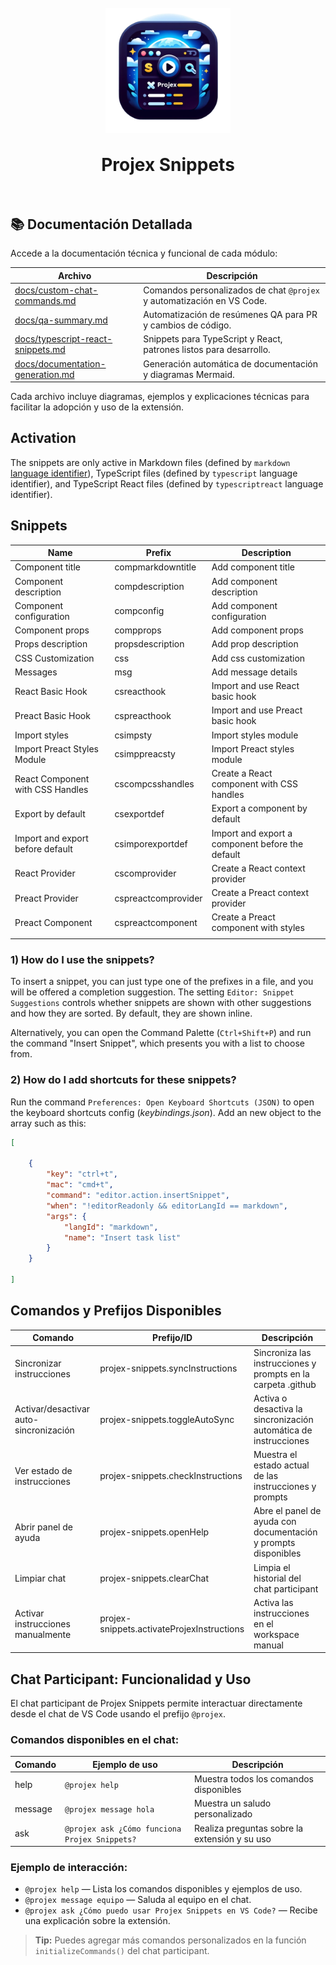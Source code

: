 <h1 align="center">
  <br>
    <img align="center" src="img/logo.png" width="200">
  <br>
	<br>
  Projex Snippets
  <br>
  <br>
</h1>

## 📚 Documentación Detallada

Accede a la documentación técnica y funcional de cada módulo:

| Archivo | Descripción |
| ------- | ----------- |
| [docs/custom-chat-commands.md](docs/custom-chat-commands.md) | Comandos personalizados de chat `@projex` y automatización en VS Code. |
| [docs/qa-summary.md](docs/qa-summary.md) | Automatización de resúmenes QA para PR y cambios de código. |
| [docs/typescript-react-snippets.md](docs/typescript-react-snippets.md) | Snippets para TypeScript y React, patrones listos para desarrollo. |
| [docs/documentation-generation.md](docs/documentation-generation.md) | Generación automática de documentación y diagramas Mermaid. |

Cada archivo incluye diagramas, ejemplos y explicaciones técnicas para facilitar la adopción y uso de la extensión.

## Activation

The snippets are only active in Markdown files (defined by `markdown` [language identifier](https://code.visualstudio.com/docs/languages/identifiers)), TypeScript files (defined by `typescript` language identifier), and TypeScript React files (defined by `typescriptreact` language identifier).

## Snippets

| Name                             | Prefix              | Description                                      |
| -------------------------------- | ------------------- | ------------------------------------------------ |
| Component title                  | compmarkdowntitle   | Add component title                              |
| Component description            | compdescription     | Add component description                        |
| Component configuration          | compconfig          | Add component configuration                      |
| Component props                  | compprops           | Add component props                              |
| Props description                | propsdescription    | Add prop description                             |
| CSS Customization                | css                 | Add css customization                            |
| Messages                         | msg                 | Add message details                              |
| React Basic Hook                 | csreacthook         | Import and use React basic hook                  |
| Preact Basic Hook                | cspreacthook        | Import and use Preact basic hook                 |
| Import styles                    | csimpsty            | Import styles module                             |
| Import Preact Styles Module      | csimppreacsty       | Import Preact styles module                      |
| React Component with CSS Handles | cscompcsshandles    | Create a React component with CSS handles        |
| Export by default                | csexportdef         | Export a component by default                    |
| Import and export before default | csimporexportdef    | Import and export a component before the default |
| React Provider                   | cscomprovider       | Create a React context provider                  |
| Preact Provider                  | cspreactcomprovider | Create a Preact context provider                 |
| Preact Component                 | cspreactcomponent   | Create a Preact component with styles            |
|                                  |

### 1) How do I use the snippets?

To insert a snippet, you can just type one of the prefixes in a file, and you will be offered a completion suggestion. The setting `Editor: Snippet Suggestions` controls whether snippets are shown with other suggestions and how they are sorted. By default, they are shown inline.

Alternatively, you can open the Command Palette (`Ctrl+Shift+P`) and run the command "Insert Snippet", which presents you with a list to choose from.

### 2) How do I add shortcuts for these snippets?

Run the command `Preferences: Open Keyboard Shortcuts (JSON)` to open the keyboard shortcuts config (_keybindings.json_). Add an new object to the array such as this:

```JSON
[

	{
		"key": "ctrl+t",
		"mac": "cmd+t",
		"command": "editor.action.insertSnippet",
		"when": "!editorReadonly && editorLangId == markdown",
		"args": {
			"langId": "markdown",
			"name": "Insert task list"
		}
	}

]
```

## Comandos y Prefijos Disponibles

| Comando                                 | Prefijo/ID                      | Descripción                                                                 |
| ---------------------------------------- | ------------------------------- | --------------------------------------------------------------------------- |
| Sincronizar instrucciones                | projex-snippets.syncInstructions | Sincroniza las instrucciones y prompts en la carpeta .github                 |
| Activar/desactivar auto-sincronización   | projex-snippets.toggleAutoSync   | Activa o desactiva la sincronización automática de instrucciones             |
| Ver estado de instrucciones              | projex-snippets.checkInstructions| Muestra el estado actual de las instrucciones y prompts                      |
| Abrir panel de ayuda                     | projex-snippets.openHelp         | Abre el panel de ayuda con documentación y prompts disponibles               |
| Limpiar chat                             | projex-snippets.clearChat        | Limpia el historial del chat participant                                     |
| Activar instrucciones manualmente        | projex-snippets.activateProjexInstructions | Activa las instrucciones en el workspace manual                              |

## Chat Participant: Funcionalidad y Uso

El chat participant de Projex Snippets permite interactuar directamente desde el chat de VS Code usando el prefijo `@projex`.

### Comandos disponibles en el chat:

| Comando                | Ejemplo de uso                                 | Descripción                                      |
|-----------------------|------------------------------------------------|--------------------------------------------------|
| help                  | `@projex help`                                 | Muestra todos los comandos disponibles            |
| message               | `@projex message hola`                         | Muestra un saludo personalizado                   |
| ask                   | `@projex ask ¿Cómo funciona Projex Snippets?`  | Realiza preguntas sobre la extensión y su uso     |

### Ejemplo de interacción:

- `@projex help` — Lista los comandos disponibles y ejemplos de uso.
- `@projex message equipo` — Saluda al equipo en el chat.
- `@projex ask ¿Cómo puedo usar Projex Snippets en VS Code?` — Recibe una explicación sobre la extensión.

> **Tip:** Puedes agregar más comandos personalizados en la función `initializeCommands()` del chat participant.
